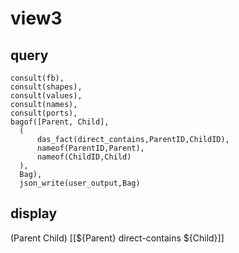 # view3
## query
    consult(fb),
    consult(shapes),
    consult(values),
    consult(names),
    consult(ports),
    bagof([Parent, Child],
	  (
          das_fact(direct_contains,ParentID,ChildID),
          nameof(ParentID,Parent),
		  nameof(ChildID,Child)
      ),	
	  Bag),
	  json_write(user_output,Bag)
## display
  (Parent Child)
  [[${Parent} direct-contains ${Child}]]

